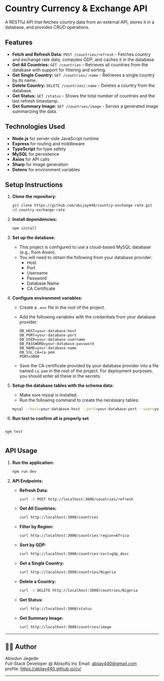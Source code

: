 # Country Currency & Exchange API

A RESTful API that fetches country data from an external API, stores it in a database, and provides CRUD operations.

## Features

- **Fetch and Refresh Data:** `POST /countries/refresh` - Fetches country and exchange rate data, computes GDP, and caches it in the database.
- **Get All Countries:** `GET /countries` - Retrieves all countries from the database with support for filtering and sorting.
- **Get Single Country:** `GET /countries/:name` - Retrieves a single country by its name.
- **Delete Country:** `DELETE /countries/:name` - Deletes a country from the database.
- **Get Status:** `GET /status` - Shows the total number of countries and the last refresh timestamp.
- **Get Summary Image:** `GET /countries/image` - Serves a generated image summarizing the data.

## Technologies Used

- **Node.js** for server-side JavaScript runtime
- **Express** for routing and middleware
- **TypeScript** for type safety
- **MySQL** for persistence
- **Axios** for API calls
- **Sharp** for Image generation
- **Dotenv** for environment variables


## Setup Instructions

1.  **Clone the repository:**

    ```bash
    git clone https://github.com/abijay440/country-exchange-rate.git
    cd country-exchange-rate
    ```

2.  **Install dependencies:**

    ```bash
    npm install
    ```

3.  **Set up the database:**

    - This project is configured to use a cloud-based MySQL database (e.g., from Aiven).
    - You will need to obtain the following from your database provider:
      - Host
      - Port
      - Username
      - Password
      - Database Name
      - CA Certificate

4.  **Configure environment variables:**

    - Create a `.env` file in the root of the project.
    - Add the following variables with the credentials from your database provider:

      ```
      DB_HOST=your-database-host
      DB_PORT=your-database-port
      DB_USER=your-database-username
      DB_PASSWORD=your-database-password
      DB_NAME=your-database-name
      DB_SSL_CA=ca.pem 
      PORT=3000
      ```

    - Save the CA certificate provided by your database provider into a file named `ca.pem` in the root of the project. For deployment purposes, you should enter all these in the secrets.

5. **Setup the database tables with the schema data:**

    - Make sure mysql is installed.
    - Run the following command to create the necessary tables:

    ```bash
    mysql --host=your-database-host --port=your-database-port --user=your-username -password=your-password --database=your-database-name < database.sql
    ```

  6. **Run test to confirm all is properly set**
     ```bash
    npm test
    ```


## API Usage

1.  **Run the application:**

    ```bash
    npm run dev
    ```

2.  **API Endpoints:**

    - **Refresh Data:**

      ```bash
      curl -X POST http://localhost:3000/countries/refresh
      ```

    - **Get All Countries:**

      ```bash
      curl http://localhost:3000/countries
      ```

    - **Filter by Region:**

      ```bash
      curl http://localhost:3000/countries?region=Africa
      ```

    - **Sort by GDP:**

      ```bash
      curl http://localhost:3000/countries?sort=gdp_desc
      ```

    - **Get a Single Country:**

      ```bash
      curl http://localhost:3000/countries/Nigeria
      ```

    - **Delete a Country:**

      ```bash
      curl -X DELETE http://localhost:3000/countries/Nigeria
      ```

    - **Get Status:**

      ```bash
      curl http://localhost:3000/status
      ```

    - **Get Summary Image:**

      ```bash
      curl http://localhost:3000/countries/image
      ```

---

## 🧑‍💻 Author
Abiodun Jegede  
Full-Stack Developer @ Abisofts Inc
Email: abijay440@gmail.com  
profile: https://abijay440.github.io/cv/

---